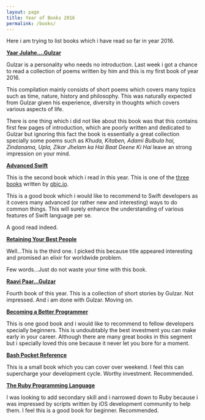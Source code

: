 ```yaml
---
layout: page
title: Year of Books 2016
permalink: /books/
---
```


Here i am trying to list books which i have read so far in year 2016.

[**Yaar Julahe....Gulzar**](http://www.amazon.in/Yaar-Julahe-Gulzar/dp/8181439740)

Gulzar is a personality who needs no introduction. Last week i got a chance to read a collection of poems written by him and this is my first book of year 2016.

This compilation mainly consists of short poems which covers many topics such as time, nature, history and philosophy. This was naturally expected from Gulzar given his experience, diversity in thoughts which covers various aspects of life.

There is one thing which i did not like about this book was that this contains first few pages of introduction, which are poorly written and dedicated to Gulzar but ignoring this fact the book is essentially a great collection specially some poems such as *Khuda, Kitaben, Adami Bulbula hai, Zindanama, Upla, Zikar Jhelam ka Hai Baat Deene Ki Hai* leave an strong impression on your mind.

[**Advanced Swift**](https://www.objc.io/books/advanced-swift/)

This is the second book which i read in this year. This is one of the [three books](https://www.objc.io/books/) written by [objc.io](https://www.objc.io/).

This is a good book which i would like to recommend to Swift developers as it covers many advanced (or rather new and interesting) ways to do common things. This will surely enhance the understanding of various features of Swift language per se.

A good read indeed.

[**Retaining Your Best People**](http://www.amazon.com/Retaining-Your-Best-People-Results/dp/1591399734)

Well...This is the third one. I picked this because title appeared interesting and promised an elixir for worldwide problem.

Few words...Just do not waste your time with this book.

[**Raavi Paar...Gulzar**](http://www.amazon.in/Raavi-Paar-Gulzar/dp/8171673899)

Fourth book of this year. This is a collection of short stories by Gulzar. Not impressed. And i am done with Gulzar. Moving on.

[**Becoming a Better Programmer**](http://www.amazon.in/Becoming-Better-Programmer-Pete-Goodliffe/dp/1491905530)

This is one good book and i would like to recommend to fellow developers specially beginners. This is undoubtably the best investment you can make early in your career. Although there are many great books in this segment but i specially loved this one because it never let you bore for a moment.

[**Bash Pocket Reference**](http://www.amazon.in/Bash-Pocket-Reference-OReilly/dp/1449387888)

This is a small book which you can cover over weekend. I feel this can supercharge your development cycle. Worthy investment. Recommended.

[**The Ruby Programming Language**](http://www.amazon.in/Ruby-Programming-Language-Davd-Flanagan/dp/0596516177)

I was looking to add secondary skill and i narrowed down to Ruby because i was impressed by scripts written by iOS development community to help them. I feel this is a good book for beginner. Recommended.
